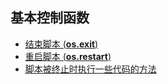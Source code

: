 ## 基本控制函数

- [结束脚本 \(**os\.exit**\)](os.exit.md)
- [重启脚本 \(**os\.restart**\)](os.restart.md)
- [脚本被终止时执行一些代码的方法](terminate-callback.md)
